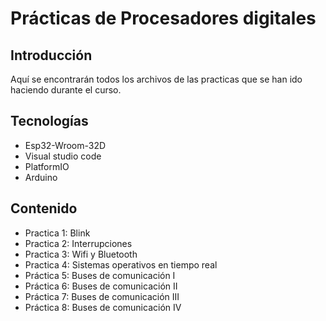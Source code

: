 ﻿# Prácticas de Procesadores digitales
## **Introducción** 
Aquí se encontrarán todos los archivos de las practicas que se han ido haciendo durante el curso.
## **Tecnologías**
- Esp32-Wroom-32D
- Visual studio code
- PlatformIO
- Arduino
## **Contenido**
- Practica 1: Blink
- Practica 2: Interrupciones 
- Practica 3: Wifi y Bluetooth
- Practica 4: Sistemas operativos en tiempo real
- Práctica 5: Buses de comunicación I
- Práctica 6: Buses de comunicación II
- Práctica 7: Buses de comunicación III
- Práctica 8: Buses de comunicación IV
